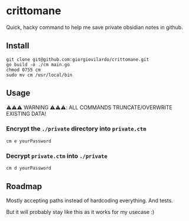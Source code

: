 # crittomane

Quick, hacky command to help me save private obsidian notes in github.

## Install

```shell
git clone git@github.com:giorgiovilardo/crittomane.git
go build -o ./cm main.go
chmod 0755 cm
sudo mv cm /usr/local/bin
```

## Usage

⚠️⚠️⚠️ WARNING ⚠️⚠️⚠️: ALL COMMANDS TRUNCATE/OVERWRITE EXISTING DATA!

### Encrypt the `./private` directory into `private.ctm`

```shell
cm e yourPassword
```

### Decrypt `private.ctm` into `./private`

```shell
cm d yourPassword
```

## Roadmap

Mostly accepting paths instead of hardcoding everything. And tests.

But it will probably stay like this as it works for my usecase :)
